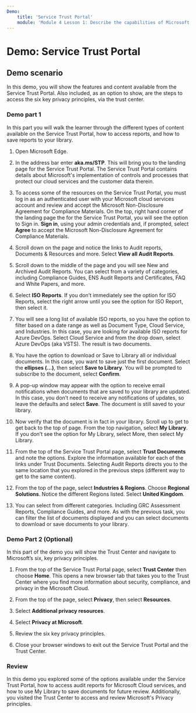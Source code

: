 ```yaml
---
Demo:
    title: 'Service Trust Portal'
    module: 'Module 4 Lesson 1: Describe the capabilities of Microsoft compliance solutions: Describe the compliance management capabilities of Microsoft'
---
```


# Demo: Service Trust Portal

## Demo scenario

In this demo, you will show the features and content available from the Service Trust Portal. Also included, as an option to show, are the steps to access the six key privacy principles, via the trust center.

### Demo part 1

In this part you will walk the learner through the different types of content available on the Service Trust Portal, how to access reports, and how to save reports to your library.

1. Open Microsoft Edge.

1. In the address bar enter **aka.ms/STP**. This will bring you to the landing page for the Service Trust Portal. The Service Trust Portal contains details about Microsoft's implementation of controls and processes that protect our cloud services and the customer data therein.

1. To access some of the resources on the Service Trust Portal, you must log in as an authenticated user with your Microsoft cloud services account and review and accept the Microsoft Non-Disclosure Agreement for Compliance Materials. On the top, right hand corner of the landing page the for the Service Trust Portal, you will see the option to Sign in.  **Sign in**, using your admin credentials and, if prompted, select **Agree** to accept the Microsoft Non-Disclosure Agreement for Compliance Materials.

1. Scroll down on the page and notice the links to Audit reports, Documents & Resources and more.  Select **View all Audit Reports**.

1. Scroll down to the middle of the page and you will see New and Archived Audit Reports.  You can select from a variety of categories, including Compliance Guides, ENS Audit Reports and Certificates, FAQ and White Papers, and more.

1. Select **ISO Reports**.  If you don’t immediately see the option for ISO Reports, select the right arrow until you see the option for ISO Report, then select it.

1. You will see a long list of available ISO reports, so you have the option to filter based on a date range as well as Document Type, Cloud Service, and Industries.  In this case, you are looking for available ISO reports for Azure DevOps.  Select Cloud Service and from the drop down, select Azure DevOps (aka VSTS).  The result is two documents.

1. You have the option to download or Save to Library all or individual documents.  In this case, you want to save just the first document.  Select the **ellipses (…)**, then select **Save to Library**.  You will be prompted to subscribe to the document, select **Confirm**.

1. A pop-up window may appear with the option to receive email notifications when documents that are saved to your library are updated.  In this case, you don’t need to receive any notifications of updates, so leave the defaults and select **Save**.  The document is still saved to your library.

1. Now verify that the document is in fact in your library. Scroll up to get to get back to the top of page. From the top navigation, select **My Library**.  If you don’t see the option for My Library, select More, then select My Library.

1. From the top of the Service Trust Portal page, select **Trust Documents** and note the options. Explore the information available for each of the links under Trust Documents. Selecting Audit Reports directs you to the same location that you explored in the previous steps (different way to get to the same content).  

1. From the top of the page, select **Industries & Regions**.  Choose **Regional Solutions**. Notice the different Regions listed.  Select **United Kingdom**.  

1. You can select from different categories.  Including GRC Assessment Reports, Compliance Guides, and more.  As with the previous task, you can filter the list of documents displayed and you can select documents to download or save documents to your library.

### Demo Part 2 (Optional)

In this part of the demo you will show the Trust Center and navigate to Microsoft’s six, key privacy principles.

1. From the top of the Service Trust Portal page, select **Trust Center** then choose **Home**. This opens a new browser tab that takes you to the Trust Center where you find more information about security, compliance, and privacy in the Microsoft Cloud.

1. From the top of the page, select **Privacy**, then select **Resources**.

1. Select **Additional privacy resources**.

1. Select **Privacy at Microsoft**.

1. Review the six key privacy principles.

1. Close your browser windows to exit out the Service Trust Portal and the Trust Center.

### Review

In this demo you explored some of the options available under the Service Trust Portal, how to access audit reports for Microsoft Cloud services, and how to use My Library to save documents for future review.  Additionally, you visited the Trust Center to access and review Microsoft's Privacy principles.

